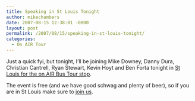 ```yaml
---
title: Speaking in St Louis Tonight
author: mikechambers
date: 2007-08-15 12:38:01 -0800
layout: post
permalink: /2007/08/15/speaking-in-st-louis-tonight/
categories:
  - On AIR Tour
---
```



Just a quick fyi, but tonight, I&#8217;ll be joining Mike Downey, Danny Dura, Christian Cantrell, Ryan Stewart, Kevin Hoyt and Ben Forta tonight in [St Louis for the on AIR Bus Tour stop][1].

The event is free (and we have good schwag and plenty of beer), so if you are in St Louis make sure to [join us][1].

 [1]: http://onair.adobe.com/schedule/cities/stlouis.php